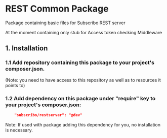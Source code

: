 # REST Common Package

Package containing basic files for Subscribo REST server

At the moment containing only stub for Access token checking Middleware

## 1. Installation

### 1.1 Add repository containing this package to your project's composer.json.

(Note: you need to have access to this repository as well as to resources it points to)

### 1.2 Add dependency on this package under "require" key to your project's composer.json:

```json
    "subscribo/restserver": "@dev"
```

Note: If used with package adding this dependency for you, no installation is necessary.

